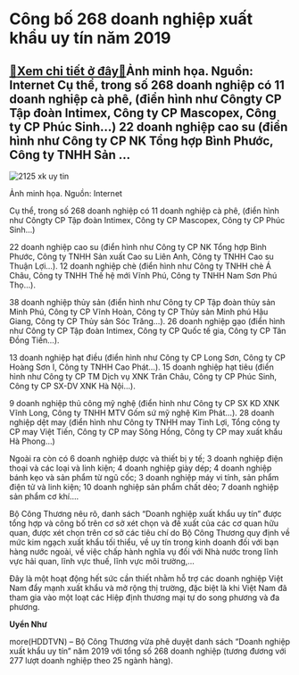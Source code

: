 Công bố 268 doanh nghiệp xuất khẩu uy tín năm 2019
==================================================

[:gift:Xem chi tiết ở đây:gift:](https://hddtvn.com/cong-bo-268-doanh-nghiep-xuat-khau-uy-tin-nam-2019/)Ảnh minh họa. Nguồn: Internet Cụ thể, trong số 268 doanh nghiệp có 11 doanh nghiệp cà phê, (điển hình như Côngty CP Tập đoàn Intimex, Công ty CP Mascopex, Công ty CP Phúc Sinh…) 22 doanh nghiệp cao su (điển hình như Công ty CP NK Tổng hợp Bình Phước, Công ty TNHH Sản …
-----------------------------------------------------------------------------------------------------------------------------------------------------------------------------------------------------------------------------------------------------------------------------





![2125 xk uy tin](https://haiquanonline.com.vn/stores/news_dataimages/thanhnt/082020/24/16/2125_xk_uy_tin.jpg?rt=20200824195436 "undefined")


Ảnh minh họa. Nguồn: Internet



Cụ thể, trong số 268 doanh nghiệp có 11 doanh nghiệp cà phê, (điển hình như Côngty CP Tập đoàn Intimex, Công ty CP Mascopex, Công ty CP Phúc Sinh…)


22 doanh nghiệp cao su (điển hình như Công ty CP NK Tổng hợp Bình Phước, Công ty TNHH Sản xuất Cao su Liên Anh, Công ty TNHH Cao su Thuận Lợi…). 12 doanh nghiệp chè (điển hình như Công ty TNHH chè Á Châu, Công ty TNHH Thế hệ mới Vĩnh Phú, Công ty TNHH Nam Sơn Phú Thọ…).


38 doanh nghiệp thủy sản (điển hình như Công ty CP Tập đoàn thủy sản Minh Phú, Công ty CP Vĩnh Hoàn, Công ty CP Thủy sản Minh phú Hậu Giang, Công ty CP Thủy sản Sóc Trăng…). 26 doanh nghiệp gạo (điển hình như Công ty CP Tập đoàn Intimex, Công ty CP Quốc tế gia, Công ty CP Tân Đồng Tiến…).


13 doanh nghiệp hạt điều (điển hình như Công ty CP Long Sơn, Công ty CP Hoàng Sơn I, Công ty TNHH Cao Phát…). 15 doanh nghiệp hạt tiêu (điển hình như Công ty CP TM Dịch vụ XNK Trân Châu, Công ty CP Phúc Sinh, Công ty CP SX-DV XNK Hà Nội…).


9 doanh nghiệp thủ công mỹ nghệ (điển hình như Công ty CP SX KD XNK Vĩnh Long, Công ty TNHH MTV Gốm sứ mỹ nghệ Kim Phát…). 28 doanh nghiệp dệt may (điển hình như Công ty TNHH may Tinh Lợi, Tổng công ty CP may Việt Tiến, Công ty CP may Sông Hồng, Công ty CP may xuất khẩu Hà Phong…)


Ngoài ra còn có 6 doanh nghiệp dược và thiết bị y tế; 3 doanh nghiệp điện thoại và các loại và linh kiện; 4 doanh nghiệp giày dép; 4 doanh nghiệp bánh kẹo và sản phẩm từ ngũ cốc; 3 doanh nghiệp máy vi tính, sản phẩm điện tử và linh kiện; 10 doanh nghiệp sản phẩm chất dẻo; 7 doanh nghiệp sản phẩm cơ khí….


Bộ Công Thương nêu rõ, danh sách “Doanh nghiệp xuất khẩu uy tín” được tổng hợp và công bố trên cơ sở xét chọn và đề xuất của các cơ quan hữu quan, được xét chọn trên cơ sở các tiêu chí do Bộ Công Thương quy định về mức kim ngạch xuất khẩu tối thiểu, về uy tín trong kinh doanh đối với bạn hàng nước ngoài, về việc chấp hành nghĩa vụ đối với Nhà nước trong lĩnh vực hải quan, lĩnh vực thuế, lĩnh vực môi trường,…


Đây là một hoạt động hết sức cần thiết nhằm hỗ trợ các doanh nghiệp Việt Nam đẩy mạnh xuất khẩu và mở rộng thị trường, đặc biệt là khi Việt Nam đã tham gia vào một loạt các Hiệp định thương mại tự do song phương và đa phương.




**Uyển Như**



more(HDDTVN) – Bộ Công Thương vừa phê duyệt danh sách “Doanh nghiệp xuất khẩu uy tín” năm 2019 với tổng số 268 doanh nghiệp (tương đương với 277 lượt doanh nghiệp theo 25 ngành hàng).

